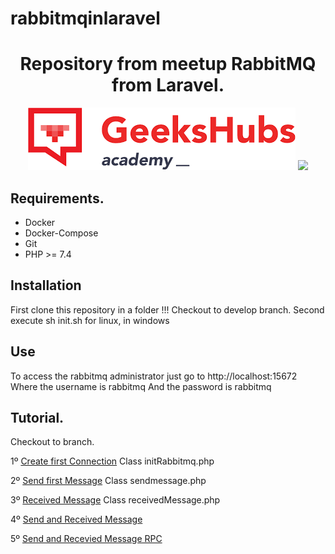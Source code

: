 # rabbitmqinlaravel
<h1 align="center">
 Repository from meetup RabbitMQ from Laravel.
</h1>

<p align="center">
    <img src="https://github.com/GeeksHubsAcademy/2020-geekshubs-media/blob/master/image/logo.png">	
    <img src= "https://cdn.okitup.com/wp-content/uploads/2019/10/logo_laravel-300x111.png">
</p>





## Requirements.
* Docker
* Docker-Compose
* Git
* PHP >= 7.4


## Installation
First clone this repository in a folder !!!
Checkout to develop branch.
Second execute sh init.sh for linux, in windows 


## Use
To access the rabbitmq administrator just go to http://localhost:15672  
Where the username is rabbitmq
And the password is rabbitmq


## Tutorial.
Checkout to branch.

1º [Create first Connection](https://github.com/xavi78/rabbitmqinlaravel/tree/develop)   Class initRabbitmq.php 

2º [Send first Message](https://github.com/xavi78/rabbitmqinlaravel/tree/feature/send_message)   Class sendmessage.php

3º [Received Message](https://github.com/xavi78/rabbitmqinlaravel/tree/feature/received_message) Class receivedMessage.php

4º [Send and Received Message](https://github.com/xavi78/rabbitmqinlaravel/tree/feature/received_send_feature)

5º [Send and Recevied Message RPC ](https://github.com/xavi78/rabbitmqinlaravel/tree/feature/rpc_messagee)

